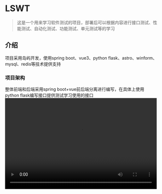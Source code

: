 # LSWT

> 这是一个用来学习软件测试的项目，部署后可以根据内容进行接口测试、性能测试、自动化测试、功能测试、单元测试等的学习

## 介绍

项目采用岛屿开发，使用spring boot、vue3、python flask、astro、winform、mysql、redis等技术提供支持

### 项目架构

整体前端和后端采用spring boot+vue前后端分离进行编写，在具体上使用python flask编写接口提供测试学习使用的接口
<video src="https://prod-streaming-video-msn-com.akamaized.net/a8c412fa-f696-4ff2-9c76-e8ed9cdffe0f/604a87fc-e7bc-463e-8d56-cde7e661d690.mp4" controls="controls" width="500" height="300">您的浏览器不支持播放该视频！</video>
